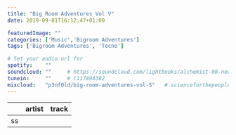 ```yaml
---
title: "Big Room Adventures Vol V"
date: 2019-09-01T16:12:47+01:00

featuredImage: ""
categories: ['Music','Bigroom Adventures']
tags: ['Bigroom Adventures', 'Tecno']

# Set your audio url for
spotify:    ""
soundcloud: ""     # https://soundcloud.com/lightbooks/alchemist-08-new-world-order-snip
tunein:     ""     # t117894382
mixcloud:   "p3nf0ld/big-room-adventures-vol-5"   # scienceforthepeople/445-ai-ant-intelligence
---
```

<!--more-->

|    | artist     | track   |
| --------  | -------- | ------ |
| ss

